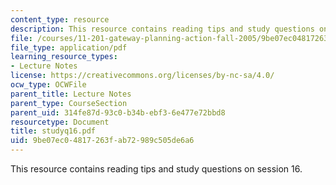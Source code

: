```yaml
---
content_type: resource
description: This resource contains reading tips and study questions on session 16.
file: /courses/11-201-gateway-planning-action-fall-2005/9be07ec04817263fab72989c505de6a6_studyq16.pdf
file_type: application/pdf
learning_resource_types:
- Lecture Notes
license: https://creativecommons.org/licenses/by-nc-sa/4.0/
ocw_type: OCWFile
parent_title: Lecture Notes
parent_type: CourseSection
parent_uid: 314fe87d-93c0-b34b-ebf3-6e477e72bbd8
resourcetype: Document
title: studyq16.pdf
uid: 9be07ec0-4817-263f-ab72-989c505de6a6
---
```

This resource contains reading tips and study questions on session 16.